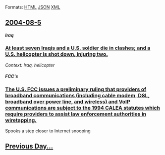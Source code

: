 
Formats: [HTML](2004/08/5/index.html)  [JSON](2004/08/5/index.json)  [XML](2004/08/5/index.xml)  

## [2004-08-5](/news/2004/08/5/index.md)

##### Iraq
### [ At least seven Iraqis and a U.S. soldier die in clashes; and a U.S. helicopter is shot down, injuring two. ](/news/2004/08/5/at-least-seven-iraqis-and-a-u-s-soldier-die-in-clashes-and-a-u-s-helicopter-is-shot-down-injuring-two.md)
_Context: Iraq, helicopter_

##### FCC's
### [ The U.S. FCC issues a preliminary ruling that providers of broadband communications (including cable modem, DSL, broadband over power line, and wireless) and VoIP communications are subject to the 1994 CALEA statutes which require providers to assist law enforcement authorities in wiretapping. ](/news/2004/08/5/the-u-s-fcc-issues-a-preliminary-ruling-that-providers-of-broadband-communications-including-cable-modem-dsl-broadband-over-power-line.md)
Spooks a step closer to Internet snooping

## [Previous Day...](/news/2004/08/4/index.md)

